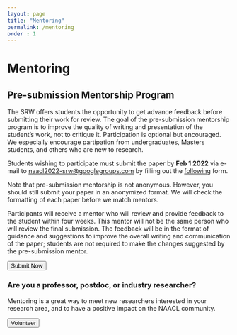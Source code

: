 ```yaml
---
layout: page
title: "Mentoring"
permalink: /mentoring
order : 1
---
```

# Mentoring

## Pre-submission Mentorship Program
The SRW offers students the opportunity to get advance feedback before submitting their work for review. The goal of the pre-submission mentorship program is to improve the quality of writing and presentation of the student’s work, not to critique it. Participation is optional but encouraged. 
We especially encourage partipation from undergraduates, Masters students, and others who are new to research.

Students wishing to participate must submit the paper by __Feb 1 2022__ via e-mail to [naacl2022-srw@googlegroups.com](mailto:naacl2022-srw@googlegroups.com) by filling out the [following](https://forms.gle/kS3ErsCKpJbqnjm77) form.

Note that pre-submission mentorship is not anonymous. However, you should still submit your paper in an anonymized format. We will check the formatting of each paper before we match mentors.

Participants will receive a mentor who will review and provide feedback to the student within four weeks. This mentor will not be the same person who will review the final submission.
The feedback will be in the format of guidance and suggestions to improve the overall writing and communication of the paper; students are not required to make the changes suggested by the pre-submission mentor.

<button class="btn btn-success" onclick="window.location.href='https://forms.gle/kS3ErsCKpJbqnjm77';">
Submit Now
</button>

### Are you a professor, postdoc, or industry researcher?
Mentoring is a great way to meet new researchers interested in your research area, and to have a positive impact on the NAACL community.

<button class="btn btn-success" onclick="window.location.href='https://forms.gle/K3UrvqahrkhP5y7S6';">
Volunteer
</button>

<!-- ## Mentoring of Accepted Papers

There will also be mentors who provide feedback to students in the form of in-depth comments and questions for the workshop presentation. -->


